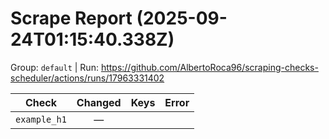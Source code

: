 # Scrape Report (2025-09-24T01:15:40.338Z)

Group: `default`  |  Run: https://github.com/AlbertoRoca96/scraping-checks-scheduler/actions/runs/17963331402

| Check | Changed | Keys | Error |
|---|:---:|:--|:--|
| `example_h1` | — |  |  |

